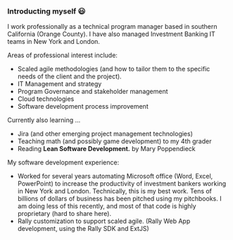 ### Introducting myself 😃

I work professionally as a technical program manager based in southern California (Orange County).  I have also managed Investment Banking IT teams in New York and London.  

Areas of professional interest include:
- Scaled agile methodologies (and how to tailor them to the specific needs of the client and the project).
- IT Management and strategy
- Program Governance and stakeholder management
- Cloud technologies
- Software development process improvement


Currently also learning ...
- Jira (and other emerging project management technologies)
- Teaching math (and possibly game development) to my 4th grader
- Reading <B>Lean Software Development.</B> by Mary Poppendieck

My software development experience:
-  Worked for several years automating Microsoft office (Word, Excel, PowerPoint) to increase the productivity of investment bankers working in New York and London.  Technically, this is my best work.  Tens of billions of dollars of business has been pitched using my pitchbooks.  I am doing less of this recently, and most of that code is highly proprietary (hard to share here).
-  Rally customization to support scaled agile.  (Rally Web App development, using the Rally SDK and ExtJS)
